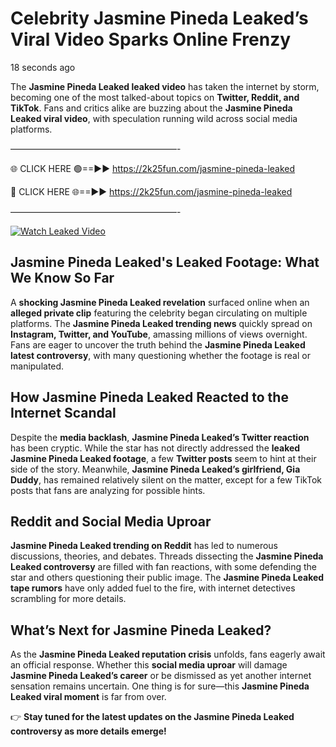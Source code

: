 # Celebrity Jasmine Pineda Leaked’s Viral Video Sparks Online Frenzy

18 seconds ago

The **Jasmine Pineda Leaked leaked video** has taken the internet by storm, becoming one of the most talked-about topics on **Twitter, Reddit, and TikTok**. Fans and critics alike are buzzing about the **Jasmine Pineda Leaked viral video**, with speculation running wild across social media platforms.

———————————————————-

🌐 CLICK HERE 🟢==►► https://2k25fun.com/jasmine-pineda-leaked

🔴 CLICK HERE 🌐==►► https://2k25fun.com/jasmine-pineda-leaked

———————————————————-

[![Watch Leaked Video](https://miro.medium.com/v2/resize:fit:828/format:webp/1*cilzJN44JGOrTw9NJCrNHA.gif "Watch Leaked Video")](https://2k25fun.com/jasmine-pineda-leaked)

## **Jasmine Pineda Leaked's Leaked Footage: What We Know So Far**  
A **shocking Jasmine Pineda Leaked revelation** surfaced online when an **alleged private clip** featuring the celebrity began circulating on multiple platforms. The **Jasmine Pineda Leaked trending news** quickly spread on **Instagram, Twitter, and YouTube**, amassing millions of views overnight. Fans are eager to uncover the truth behind the **Jasmine Pineda Leaked latest controversy**, with many questioning whether the footage is real or manipulated.  

## **How Jasmine Pineda Leaked Reacted to the Internet Scandal**  
Despite the **media backlash**, **Jasmine Pineda Leaked’s Twitter reaction** has been cryptic. While the star has not directly addressed the **leaked Jasmine Pineda Leaked footage**, a few **Twitter posts** seem to hint at their side of the story. Meanwhile, **Jasmine Pineda Leaked’s girlfriend, Gia Duddy**, has remained relatively silent on the matter, except for a few TikTok posts that fans are analyzing for possible hints.  

## **Reddit and Social Media Uproar**  
**Jasmine Pineda Leaked trending on Reddit** has led to numerous discussions, theories, and debates. Threads dissecting the **Jasmine Pineda Leaked controversy** are filled with fan reactions, with some defending the star and others questioning their public image. The **Jasmine Pineda Leaked tape rumors** have only added fuel to the fire, with internet detectives scrambling for more details.  

## **What’s Next for Jasmine Pineda Leaked?**  
As the **Jasmine Pineda Leaked reputation crisis** unfolds, fans eagerly await an official response. Whether this **social media uproar** will damage **Jasmine Pineda Leaked’s career** or be dismissed as yet another internet sensation remains uncertain. One thing is for sure—this **Jasmine Pineda Leaked viral moment** is far from over.  

👉 **Stay tuned for the latest updates on the Jasmine Pineda Leaked controversy as more details emerge!**  